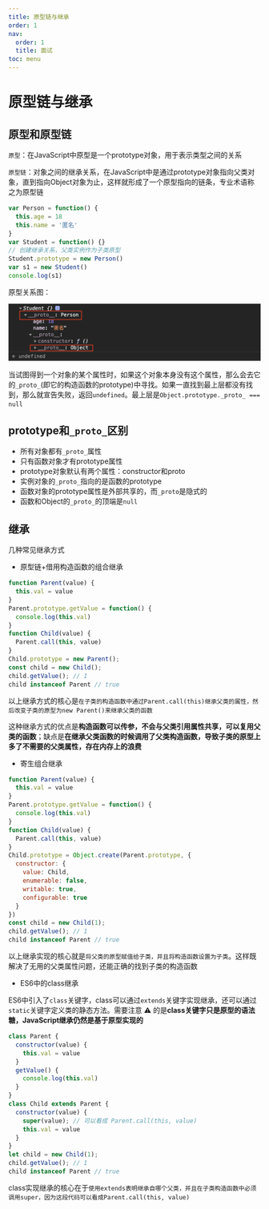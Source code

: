```yaml
---
title: 原型链与继承
order: 1
nav:
  order: 1
  title: 面试
toc: menu
---
```


# **原型链与继承**

## 原型和原型链

`原型`：在JavaScript中原型是一个prototype对象，用于表示类型之间的关系

`原型链`：对象之间的继承关系，在JavaScript中是通过prototype对象指向父类对象，直到指向Object对象为止，这样就形成了一个原型指向的链条，专业术语称之为原型链

```js
var Person = function() {
  this.age = 18
  this.name = '匿名'
}
var Student = function() {}
// 创建继承关系，父类实例作为子类原型
Student.prototype = new Person()
var s1 = new Student()
console.log(s1)
```

原型关系图：

<img src="../images/prototype.png" />

当试图得到一个对象的某个属性时，如果这个对象本身没有这个属性，那么会去它的`_proto_`(即它的构造函数的prototype)中寻找。如果一直找到最上层都没有找到，那么就宣告失败，返回`undefined`。最上层是`Object.prototype._proto_ === null`

## prototype和`_proto_`区别

- 所有对象都有`_proto_`属性
- 只有函数对象才有prototype属性
- prototype对象默认有两个属性：constructor和proto
- 实例对象的`_proto_`指向的是函数的prototype
- 函数对象的prototype属性是外部共享的，而`_proto`是隐式的
- 函数和Object的`_proto_`的顶端是`null`

## 继承

几种常见继承方式

- 原型链+借用构造函数的组合继承

```js
function Parent(value) {
  this.val = value
}
Parent.prototype.getValue = function() {
  console.log(this.val)
}
function Child(value) {
  Parent.call(this, value)
}
Child.prototype = new Parent();
const child = new Child();
child.getValue(); // 1
child instanceof Parent // true
```

以上继承方式的核心是`在子类的构造函数中通过Parent.call(this)继承父类的属性，然后改变子类的原型为new Parent()来继承父类的函数`

这种继承方式的优点是**构造函数可以传参，不会与父类引用属性共享，可以复用父类的函数**；缺点是**在继承父类函数的时候调用了父类构造函数，导致子类的原型上多了不需要的父类属性，存在内存上的浪费**

- 寄生组合继承

```js
function Parent(value) {
  this.val = value
}
Parent.prototype.getValue = function() {
  console.log(this.val)
}
function Child(value) {
  Parent.call(this, value)
}
Child.prototype = Object.create(Parent.prototype, {
  constructor: {
    value: Child,
    enumerable: false,
    writable: true,
    configurable: true
  }
})
const child = new Child(1);
child.getValue(); // 1
child instanceof Parent // true
```

以上继承实现的核心就是`将父类的原型赋值给子类，并且将构造函数设置为子类`。这样既解决了无用的父类属性问题，还能正确的找到子类的构造函数

- ES6中的class继承

ES6中引入了`class`关键字，class可以通过`extends`关键字实现继承，还可以通过`static`关键字定义类的静态方法。需要注意 ⚠️ 的是**class关键字只是原型的语法糖，JavaScript继承仍然是基于原型实现的**

```js
class Parent {
  constructor(value) {
    this.val = value
  }
  getValue() {
    console.log(this.val)
  }
}
class Child extends Parent {
  constructor(value) {
    super(value); // 可以看成 Parent.call(this, value)
    this.val = value
  }
}
let child = new Child(1);
child.getValue(); // 1
child instanceof Parent // true
```

class实现继承的核心在于`使用extends表明继承自哪个父类，并且在子类构造函数中必须调用super，因为这段代码可以看成Parent.call(this, value)`